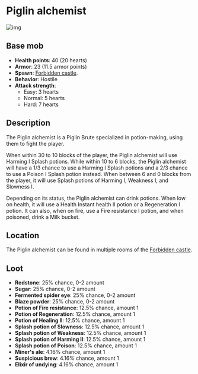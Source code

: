 # Piglin alchemist
![img](https://static.miraheze.org/stardustlabswiki/a/a4/Piglin_alchemist.png)
## Base mob
- **Health points**: 40 (20 hearts)
- **Armor**: 23 (11.5 armor points)
- **Spawn**: [Forbidden castle](https://officiallysp.net/pokeywiki/Nether_Structures/forbiddencastle.html).
- **Behavior**: Hostile
- **Attack strength**:
  - Easy: 3 hearts
  - Normal: 5 hearts
  - Hard: 7 hearts

## Description
The Piglin alchemist is a Piglin Brute specialized in potion-making, using them to fight the player.

When within 30 to 10 blocks of the player, the Piglin alchemist will use Harming I Splash potions. While within 10 to 6 blocks, the Piglin alchemist will have a 1/3 chance to use a Harming I Splash potions and a 2/3 chance to use a Poison I Splash potion instead. When between 6 and 0 blocks from the player, it will use Splash potions of Harming I, Weakness I, and Slowness I.

Depending on its status, the Piglin alchemist can drink potions. When low on health, it will use a Health Instant health II potion or a Regeneration I potion. It can also, when on fire, use a Fire resistance I potion, and when poisoned, drink a Milk bucket.

## Location
The Piglin alchemist can be found in multiple rooms of the [Forbidden castle](https://officiallysp.net/pokeywiki/Nether_Structures/forbiddencastle.html).

## Loot
- **Redstone**: 25% chance, 0-2 amount
- **Sugar**: 25% chance, 0-2 amount
- **Fermented spider eye**: 25% chance, 0-2 amount
- **Blaze powder**: 25% chance, 0-2 amount
- **Potion of Fire resistance**: 12.5% chance, amount 1
- **Potion of Regeneration**: 12.5% chance, amount 1
- **Potion of Healing II**: 12.5% chance, amount 1
- **Splash potion of Slowness**: 12.5% chance, amount 1
- **Splash potion of Weakness**: 12.5% chance, amount 1
- **Splash potion of Harming II**: 12.5% chance, amount 1
- **Splash potion of Poison**: 12.5% chance, amount 1
- **Miner's ale**: 4.16% chance, amount 1
- **Suspicious brew**: 4.16% chance, amount 1
- **Elixir of undying**: 4.16% chance, amount 1
